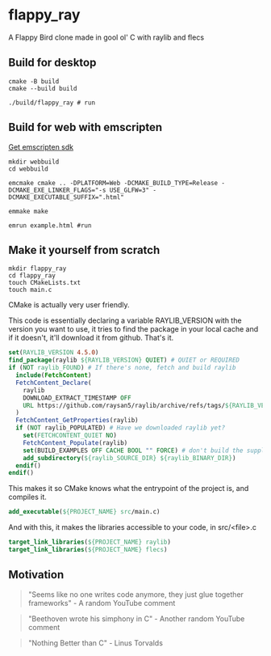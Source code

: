 # flappy_ray

A Flappy Bird clone made in gool ol' C with raylib and flecs

## Build for desktop

```
cmake -B build
cmake --build build

./build/flappy_ray # run
```

## Build for web with emscripten

[Get emscripten sdk](https://emscripten.org/)

```
mkdir webbuild
cd webbuild

emcmake cmake .. -DPLATFORM=Web -DCMAKE_BUILD_TYPE=Release -DCMAKE_EXE_LINKER_FLAGS="-s USE_GLFW=3" -DCMAKE_EXECUTABLE_SUFFIX=".html"

emmake make

emrun example.html #run
```

## Make it yourself from scratch

```
mkdir flappy_ray
cd flappy_ray
touch CMakeLists.txt
touch main.c
```

CMake is actually very user friendly.

This code is essentially declaring a variable RAYLIB_VERSION with the version you want to use, it tries to find the package in your local cache and if it doesn't, it'll download it from github. That's it.


```CMake
set(RAYLIB_VERSION 4.5.0)
find_package(raylib ${RAYLIB_VERSION} QUIET) # QUIET or REQUIRED
if (NOT raylib_FOUND) # If there's none, fetch and build raylib
  include(FetchContent)
  FetchContent_Declare(
    raylib
    DOWNLOAD_EXTRACT_TIMESTAMP OFF
    URL https://github.com/raysan5/raylib/archive/refs/tags/${RAYLIB_VERSION}.tar.gz
  )
  FetchContent_GetProperties(raylib)
  if (NOT raylib_POPULATED) # Have we downloaded raylib yet?
    set(FETCHCONTENT_QUIET NO)
    FetchContent_Populate(raylib)
    set(BUILD_EXAMPLES OFF CACHE BOOL "" FORCE) # don't build the supplied examples
    add_subdirectory(${raylib_SOURCE_DIR} ${raylib_BINARY_DIR})
  endif()
endif()
```

This makes it so CMake knows what the entrypoint of the project is, and compiles it.
```CMake
add_executable(${PROJECT_NAME} src/main.c)
```

And with this, it makes the libraries accessible to your code, in src/\<file>.c
```CMake
target_link_libraries(${PROJECT_NAME} raylib)
target_link_libraries(${PROJECT_NAME} flecs)
```

## Motivation


> "Seems like no one writes code anymore, they just glue together frameworks" - A random YouTube comment

> "Beethoven wrote his simphony in C" - Another random YouTube comment

> "Nothing Better than C" - Linus Torvalds
